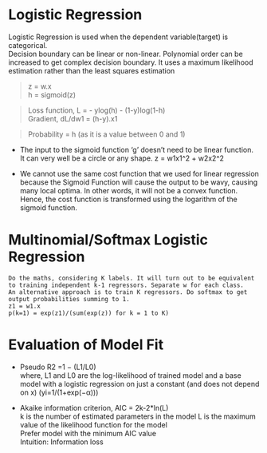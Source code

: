 # Logistic Regression
Logistic Regression is used when the dependent variable(target) is categorical.  
Decision boundary can be linear or non-linear. Polynomial order can be increased to get complex decision boundary.
It uses a maximum likelihood estimation rather than the least squares estimation  

> z = w.x  
> h = sigmoid(z) 

> Loss function, L = - ylog(h) - (1-y)log(1-h)  
> Gradient, dL/dw1 = (h-y).x1

> Probability = h (as it is a value between 0 and 1)

* The input to the sigmoid function ‘g’ doesn’t need to be linear function. It can very well be a circle or any shape. z = w1x1^2 + w2x2^2

* We cannot use the same cost function that we used for linear regression because the Sigmoid Function will cause the output to be wavy, causing many local optima. 
  In other words, it will not be a convex function. Hence, the cost function is transformed using the logarithm of the sigmoid function.

# Multinomial/Softmax Logistic Regression
```
Do the maths, considering K labels. It will turn out to be equivalent to training independent k-1 regressors. Separate w for each class.
An alternative approach is to train K regressors. Do softmax to get output probabilities summing to 1.
z1 = w1.x
p(k=1) = exp(z1)/(sum(exp(z)) for k = 1 to K)
```

# Evaluation of Model Fit
* Pseudo R2 =1 − (L1/L0)  
where, L1 and L0 are the log-likelihood of trained model and a base model with a logistic regression on just a constant (and does not depend on x) (yi=1/(1+exp(−α)))

* Akaike information criterion, AIC = 2k-2*ln(L)  
k is the number of estimated parameters in the model
L is the maximum value of the likelihood function for the model  
Prefer model with the minimum AIC value  
Intuition: Information loss  

